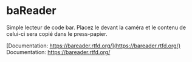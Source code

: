 # baReader

Simple lecteur de code bar. Placez le devant la caméra et le contenu de celui-ci sera copié dans le press-papier.

[Documentation: https://bareader.rtfd.org/](https://bareader.rtfd.org/) Documentation: https://bareader.rtfd.org/